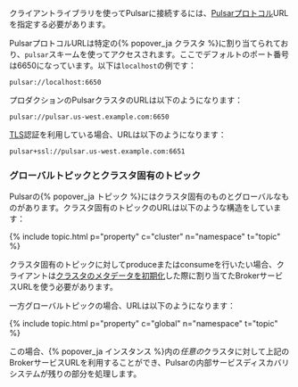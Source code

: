 <!--

    Licensed to the Apache Software Foundation (ASF) under one
    or more contributor license agreements.  See the NOTICE file
    distributed with this work for additional information
    regarding copyright ownership.  The ASF licenses this file
    to you under the Apache License, Version 2.0 (the
    "License"); you may not use this file except in compliance
    with the License.  You may obtain a copy of the License at

      http://www.apache.org/licenses/LICENSE-2.0

    Unless required by applicable law or agreed to in writing,
    software distributed under the License is distributed on an
    "AS IS" BASIS, WITHOUT WARRANTIES OR CONDITIONS OF ANY
    KIND, either express or implied.  See the License for the
    specific language governing permissions and limitations
    under the License.

-->

クライアントライブラリを使ってPulsarに接続するには、[Pulsarプロトコル](../../project/BinaryProtocol)URLを指定する必要があります。

PulsarプロトコルURLは特定の{% popover_ja クラスタ %}に割り当てられており、`pulsar`スキームを使ってアクセスされます。ここでデフォルトのポート番号は6650になっています。以下は`localhost`の例です：

```
pulsar://localhost:6650
```

プロダクションのPulsarクラスタのURLは以下のようになります：

```
pulsar://pulsar.us-west.example.com:6650
```

[TLS](../../admin/Authz#tlsクライアント認証)認証を利用している場合、URLは以下のようになります：

```
pulsar+ssl://pulsar.us-west.example.com:6651
```

### グローバルトピックとクラスタ固有のトピック

Pulsarの{% popover_ja トピック %}にはクラスタ固有のものとグローバルなものがあります。クラスタ固有のトピックのURLは以下のような構造をしています：

{% include topic.html p="property" c="cluster" n="namespace" t="topic" %}

クラスタ固有のトピックに対してproduceまたはconsumeを行いたい場合、クライアントは[クラスタのメタデータを初期化](../../deployment/InstanceSetup#クラスタメタデータの初期化)した際に割り当てたBrokerサービスURLを使う必要があります。

一方グローバルトピックの場合、URLは以下のようになります：

{% include topic.html p="property" c="global" n="namespace" t="topic" %}

この場合、{% popover_ja インスタンス %}内の*任意の*クラスタに対して上記のBrokerサービスURLを利用することができ、Pulsarの内部サービスディスカバリシステムが残りの部分を処理します。
